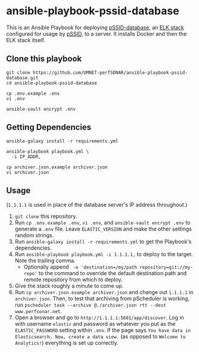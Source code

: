 # ansible-playbook-pssid-database

This is an Ansible Playbook for deploying [pSSID-database](https://github.com/UMNET-perfSONAR/pSSID-database), an [ELK stack](https://www.elastic.co/what-is/elk-stack) configured for usage by [pSSID](https://github.com/UMNET-perfSONAR/pSSID), to a server. It installs Docker and then the ELK stack itself.

## Clone this playbook

```
git clone https://github.com/UMNET-perfSONAR/ansible-playbook-pssid-database.git
cd ansible-playbook-pssid-database
```

```
cp .env.example .env
vi .env
```

```
ansible-vault encrypt .env
```

## Getting Dependencies

```
ansible-galaxy install -r requirements.yml
```

```
ansible-playbook playbook.yml \
  -i IP_ADDR,
```

```
cp archiver.json.example archiver.json
vi archiver.json
```



## Usage

(`1.1.1.1` is used in place of the database server's IP address throughout.)

1. `git clone` this repository.
1. Run `cp .env.example .env`, `vi .env`, and `ansible-vault encrypt .env` to generate a `.env` file. Leave `ELASTIC_VERSION` and make the other settings random strings.
1. Run `ansible-galaxy install -r requirements.yml` to get the Playbook's dependencies.
1. Run `ansible-playbook playbook.yml -i 1.1.1.1,` to deploy to the target. Note the trailing comma.
    * Optionally append ` -e 'destination=/my/path repository=git://my-repo'` to the command to override the default destination path and remote repository from which to deploy.
1. Give the stack roughly a minute to come up.
1. Run `cp archiver.json.example archiver.json` and change out `1.1.1.1` in `archiver.json`. Then, to test that archiving from pScheduler is working, run `pscheduler task --archive @./archiver.json rtt --dest www.perfsonar.net`.
1. Open a browser and go to `http://1.1.1.1:5601/app/discover`. Log in with username `elastic` and password as whatever you put as the `ELASTIC_PASSWORD` setting within `.env`. If the page says `You have data in Elasticsearch. Now, create a data view.` (as opposed to `Welcome to Analytics!`) everything is set up correctly.

